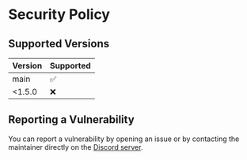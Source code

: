 # Security Policy

## Supported Versions


| Version | Supported          |
|---------|--------------------|
| main    | :white_check_mark: |
| <1.5.0  | :x:                |

## Reporting a Vulnerability

You can report a vulnerability by opening an issue or by contacting the maintainer directly on the [Discord server](https://mrrobot.app/discord).